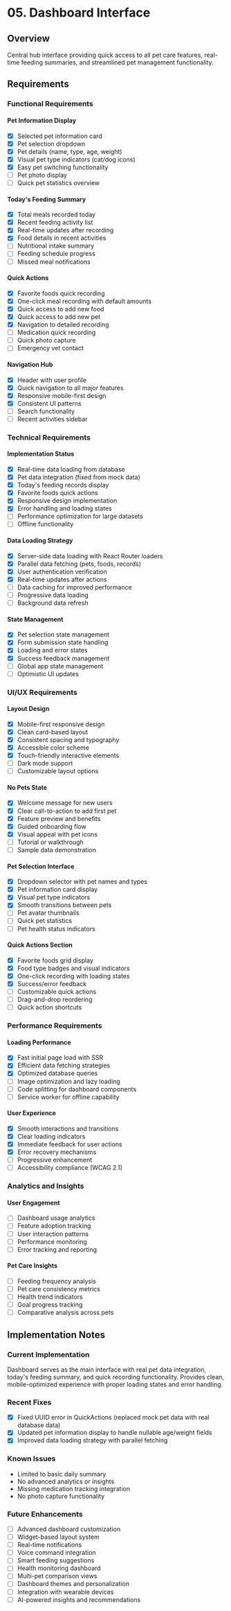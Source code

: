 # 05. Dashboard Interface

## Overview
Central hub interface providing quick access to all pet care features, real-time feeding summaries, and streamlined pet management functionality.

## Requirements

### Functional Requirements

#### Pet Information Display
- [x] Selected pet information card
- [x] Pet selection dropdown
- [x] Pet details (name, type, age, weight)
- [x] Visual pet type indicators (cat/dog icons)
- [x] Easy pet switching functionality
- [ ] Pet photo display
- [ ] Quick pet statistics overview

#### Today's Feeding Summary
- [x] Total meals recorded today
- [x] Recent feeding activity list
- [x] Real-time updates after recording
- [x] Food details in recent activities
- [ ] Nutritional intake summary
- [ ] Feeding schedule progress
- [ ] Missed meal notifications

#### Quick Actions
- [x] Favorite foods quick recording
- [x] One-click meal recording with default amounts
- [x] Quick access to add new food
- [x] Quick access to add new pet
- [x] Navigation to detailed recording
- [ ] Medication quick recording
- [ ] Quick photo capture
- [ ] Emergency vet contact

#### Navigation Hub
- [x] Header with user profile
- [x] Quick navigation to all major features
- [x] Responsive mobile-first design
- [x] Consistent UI patterns
- [ ] Search functionality
- [ ] Recent activities sidebar

### Technical Requirements

#### Implementation Status
- [x] Real-time data loading from database
- [x] Pet data integration (fixed from mock data)
- [x] Today's feeding records display
- [x] Favorite foods quick actions
- [x] Responsive design implementation
- [x] Error handling and loading states
- [ ] Performance optimization for large datasets
- [ ] Offline functionality

#### Data Loading Strategy
- [x] Server-side data loading with React Router loaders
- [x] Parallel data fetching (pets, foods, records)
- [x] User authentication verification
- [x] Real-time updates after actions
- [ ] Data caching for improved performance
- [ ] Progressive data loading
- [ ] Background data refresh

#### State Management
- [x] Pet selection state management
- [x] Form submission state handling
- [x] Loading and error states
- [x] Success feedback management
- [ ] Global app state management
- [ ] Optimistic UI updates

### UI/UX Requirements

#### Layout Design
- [x] Mobile-first responsive design
- [x] Clean card-based layout
- [x] Consistent spacing and typography
- [x] Accessible color scheme
- [x] Touch-friendly interactive elements
- [ ] Dark mode support
- [ ] Customizable layout options

#### No Pets State
- [x] Welcome message for new users
- [x] Clear call-to-action to add first pet
- [x] Feature preview and benefits
- [x] Guided onboarding flow
- [x] Visual appeal with pet icons
- [ ] Tutorial or walkthrough
- [ ] Sample data demonstration

#### Pet Selection Interface
- [x] Dropdown selector with pet names and types
- [x] Pet information card display
- [x] Visual pet type indicators
- [x] Smooth transitions between pets
- [ ] Pet avatar thumbnails
- [ ] Quick pet statistics
- [ ] Pet health status indicators

#### Quick Actions Section
- [x] Favorite foods grid display
- [x] Food type badges and visual indicators
- [x] One-click recording with loading states
- [x] Success/error feedback
- [ ] Customizable quick actions
- [ ] Drag-and-drop reordering
- [ ] Quick action shortcuts

### Performance Requirements

#### Loading Performance
- [x] Fast initial page load with SSR
- [x] Efficient data fetching strategies
- [x] Optimized database queries
- [ ] Image optimization and lazy loading
- [ ] Code splitting for dashboard components
- [ ] Service worker for offline capability

#### User Experience
- [x] Smooth interactions and transitions
- [x] Clear loading indicators
- [x] Immediate feedback for user actions
- [x] Error recovery mechanisms
- [ ] Progressive enhancement
- [ ] Accessibility compliance (WCAG 2.1)

### Analytics and Insights

#### User Engagement
- [ ] Dashboard usage analytics
- [ ] Feature adoption tracking
- [ ] User interaction patterns
- [ ] Performance monitoring
- [ ] Error tracking and reporting

#### Pet Care Insights
- [ ] Feeding frequency analysis
- [ ] Pet care consistency metrics
- [ ] Health trend indicators
- [ ] Goal progress tracking
- [ ] Comparative analysis across pets

## Implementation Notes

### Current Implementation
Dashboard serves as the main interface with real pet data integration, today's feeding summary, and quick recording functionality. Provides clean, mobile-optimized experience with proper loading states and error handling.

### Recent Fixes
- [x] Fixed UUID error in QuickActions (replaced mock pet data with real database data)
- [x] Updated pet information display to handle nullable age/weight fields
- [x] Improved data loading strategy with parallel fetching

### Known Issues
- Limited to basic daily summary
- No advanced analytics or insights
- Missing medication tracking integration
- No photo capture functionality

### Future Enhancements
- [ ] Advanced dashboard customization
- [ ] Widget-based layout system
- [ ] Real-time notifications
- [ ] Voice command integration
- [ ] Smart feeding suggestions
- [ ] Health monitoring dashboard
- [ ] Multi-pet comparison views
- [ ] Dashboard themes and personalization
- [ ] Integration with wearable devices
- [ ] AI-powered insights and recommendations